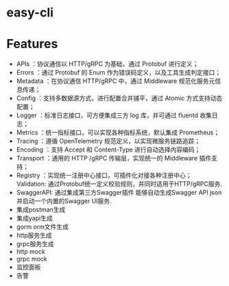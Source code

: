 # easy-cli

# Features
- APIs ：协议通信以 HTTP/gRPC 为基础，通过 Protobuf 进行定义；
- Errors ：通过 Protobuf 的 Enum 作为错误码定义，以及工具生成判定接口；
- Metadata ：在协议通信 HTTP/gRPC 中，通过 Middleware 规范化服务元信息传递；
- Config ：支持多数据源方式，进行配置合并铺平，通过 Atomic 方式支持动态配置；
- Logger ：标准日志接口，可方便集成三方 log 库，并可通过 fluentd 收集日志；
- Metrics ：统一指标接口，可以实现各种指标系统，默认集成 Prometheus；
- Tracing ：遵循 OpenTelemetry 规范定义，以实现微服务链路追踪；
- Encoding ：支持 Accept 和 Content-Type 进行自动选择内容编码；
- Transport ：通用的 HTTP /gRPC 传输层，实现统一的 Middleware 插件支持；
- Registry ：实现统一注册中心接口，可插件化对接各种注册中心；
Validation: 通过Protobuf统一定义校验规则，并同时适用于HTTP/gRPC服务.
- SwaggerAPI: 通过集成第三方Swagger插件 能够自动生成Swagger API json并启动一个内置的Swagger UI服务.
- 集成postman生成
- 集成yapi生成
- gorm orm文件生成
- http服务生成
- grpc服务生成
- http mock
- grpc mock
- 监控面板
- 告警

